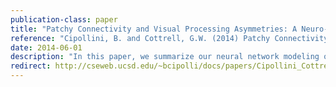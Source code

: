 ```yaml
---
publication-class: paper
title: "Patchy Connectivity and Visual Processing Asymmetries: A Neuro-developmental Hypothesis"
reference: "Cipollini, B. and Cottrell, G.W. (2014) Patchy Connectivity and Visual Processing Asymmetries: A Neuro-developmental Hypothesis. In Proceedings of the 13th Annual Neural Computation and Psychology Workshop (NCPW). Lancaster, UK."
date: 2014-06-01
description: "In this paper, we summarize our neural network modeling of left/right hemisphere differences in visual processing and how it emerges developmentally."
redirect: http://cseweb.ucsd.edu/~bcipolli/docs/papers/Cipollini_Cottrell_NCPW_2014.pdf
---
```


